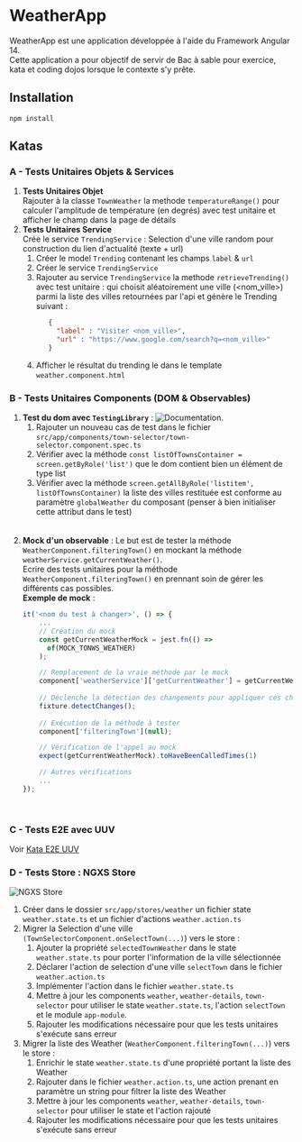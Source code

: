 # WeatherApp
WeatherApp est une application développée à l'aide du Framework Angular 14.<br>
Cette application a pour objectif de servir de Bac à sable pour exercice, kata et coding dojos lorsque le contexte  s'y prête.

## Installation
```shell
npm install
```

## Katas

### A - Tests Unitaires Objets & Services
1. **Tests Unitaires Objet**<br>
   Rajouter à la classe `TownWeather` la methode `temperatureRange()` pour calculer l'amplitude de température (en degrés) avec test unitaire et afficher le champ dans la page de détails
2. **Tests Unitaires Service**<br>
   Crée le service `TrendingService` : Selection d'une ville random pour construction du lien d'actualité (texte + url)
   1. Créer le model `Trending` contenant les champs `label` & `url`
   2. Créer le service `TrendingService`
   3. Rajouter au service `TrendingService` la methode `retrieveTrending()` avec test unitaire : qui choisit aléatoirement une ville (<nom_ville>) parmi la liste des villes retournées par l'api et génère le Trending suivant :
      ```json
         {
           "label" : "Visiter <nom_ville>",
           "url" : "https://www.google.com/search?q=<nom_ville>"
         }
      ```
   4. Afficher le résultat du trending le dans le template  `weather.component.html`

### B - Tests Unitaires Components (DOM & Observables)
1. **Test du dom avec `TestingLibrary`** : ![Documentation](https://testing-library.com/docs/).
   1. Rajouter un nouveau cas de test dans le fichier `src/app/components/town-selector/town-selector.component.spec.ts`
   2. Vérifier avec la méthode `const listOfTownsContainer = screen.getByRole('list')` que le dom contient bien un élément de type list
   3. Vérifier avec la méthode `screen.getAllByRole('listitem', listOfTownsContainer)` la liste des villes restituée est conforme au paramètre `globalWeather` du composant (penser à bien initialiser cette attribut dans le test) 
   <br>
   <br>
2. **Mock d'un observable** : Le but est de tester la méthode `WeatherComponent.filteringTown()` en mockant la méthode `weatherService.getCurrentWeather()`.<br>
    Ecrire des tests unitaires pour la méthode `WeatherComponent.filteringTown()` en prennant soin de gérer les différents cas possibles.</br>
    **Exemple de mock** :
    ``` javascript
    it('<nom du test à changer>', () => {
        ...
        // Création du mock    
        const getCurrentWeatherMock = jest.fn(() =>
          of(MOCK_TONWS_WEATHER)
        );
   
        // Remplacement de la vraie méthode par le mock
        component['weatherService']['getCurrentWeather'] = getCurrentWeatherMock;
        
        // Déclenche la détection des changements pour appliquer ces changements au component 
        fixture.detectChanges();    
      
        // Exécution de la méthode à tester
        component['filteringTown'](null);
   
        // Vérification de l'appel au mock
        expect(getCurrentWeatherMock).toHaveBeenCalledTimes(1)
   
        // Autres vérifications
        ...
    });
    ```
   <br>

### C - Tests E2E avec UUV
Voir [Kata E2E UUV](https://github.com/e2e-test-quest/kata-e2e-uuv/)

### D - Tests Store : NGXS Store
![NGXS Store](https://www.gitbook.com/cdn-cgi/image/width=40,height=40,fit=contain,dpr=1.25,format=auto/https%3A%2F%2F490253082-files.gitbook.io%2F~%2Ffiles%2Fv0%2Fb%2Fgitbook-legacy-files%2Fo%2Fspaces%252F-L9CoGJCq3UCfKJ7RCUg%252Favatar.png%3Fgeneration%3D1522797881064033%26alt%3Dmedia)
1. Créer dans le dossier `src/app/stores/weather` un fichier state `weather.state.ts` et un fichier d'actions `weather.action.ts`
2. Migrer la Selection d'une ville `(TownSelectorComponent.onSelectTown(...)`) vers le store :
   1. Ajouter la propriété `selectedTownWeather` dans le state `weather.state.ts` pour porter l'information de la ville sélectionnée
   2. Déclarer l'action de selection d'une ville `selectTown` dans le fichier `weather.action.ts`
   3. Implémenter l'action dans le fichier `weather.state.ts`
   4. Mettre à jour les components `weather`, `weather-details`, `town-selector` pour utiliser le state `weather.state.ts`, l'action `selectTown` et le module `app-module`.
   5. Rajouter les modifications nécessaire pour que les tests unitaires s'exécute sans erreur 
3. Migrer la liste des Weather (`WeatherComponent.filteringTown(...)`) vers le store :
   1. Enrichir le state `weather.state.ts` d'une propriété portant la liste des Weather
   2. Rajouter dans le fichier `weather.action.ts`, une action prenant en paramètre un string pour filtrer la liste des Weather
   3. Mettre à jour les components `weather`, `weather-details`, `town-selector` pour utiliser le state et l'action rajouté
   4. Rajouter les modifications nécessaire pour que les tests unitaires s'exécute sans erreur

